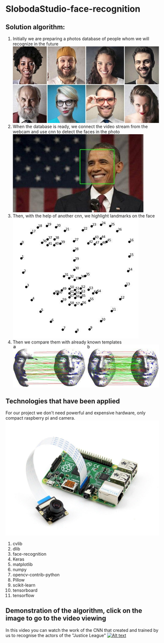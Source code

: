 # SlobodaStudio-face-recognition


## Solution algorithm:
1. Initially we are preparing a photos database of people whom we will recognize in the future
![alt text3](https://github.com/UdovenkoVolodymyr/SlobodaStudio-face-recognition/blob/master/1.jpg)
2. When the database is ready, we connect the video stream from the webcam and use cnn to detect the faces in the photo
![alt text4](https://github.com/UdovenkoVolodymyr/SlobodaStudio-face-recognition/blob/master/2.jpg)
3. Then, with the help of another cnn, we highlight landmarks on the face
![alt text4](https://github.com/UdovenkoVolodymyr/SlobodaStudio-face-recognition/blob/master/3.jpg)
4. Then we compare them with already known templates
![alt text4](https://github.com/UdovenkoVolodymyr/SlobodaStudio-face-recognition/blob/master/4.jpg)

## Technologies that have been applied
For our project  we don't need powerful and expensive hardware, only compact raspberry pi and camera.
![alt text4](https://github.com/UdovenkoVolodymyr/SlobodaStudio-face-recognition/blob/master/5.jpg)
1. cvlib</br>                   
2. dlib</br>                    
3. face-recognition</br>       
4. Keras</br>                   
5. matplotlib</br>                  
6. numpy</br>                
7. opencv-contrib-python</br>    
8. Pillow</br>                      
9. scikit-learn</br>                
10. tensorboard</br>              
11. tensorflow</br>

## Demonstration of the algorithm, click on the image to go to the video viewing
In this video you can watch the work of the CNN that created and trained by us to recognise the actors of the "Justice League"
[![Alt text](https://img.youtube.com/vi/8YST5EGInfE/0.jpg)](https://www.youtube.com/watch?v=8YST5EGInfE)

